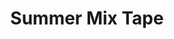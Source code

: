 ---
layout: works_entry
title: Summer Mix Tape
categories: [work]
external_link: http://jefff.co/misc/mixtape-2011/
---